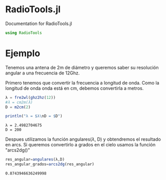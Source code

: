 # RadioTools.jl

Documentation for RadioTools.jl


```julia
using RadioTools
```

# Ejemplo

Tenemos una antena de 2m de diámetro y queremos saber su resolución angular a una frecuencia de 12Ghz.

Primero tenemos que convertir la frecuencia a longitud de onda. Como la longitud de onda onda está en cm, debemos convertirla a metros.


```julia
λ = fre2wl(ghz2hz(12))
#λ = cm2m(λ)
D = m2cm(2)

println("λ = $λ\nD = $D")
```

    λ = 2.4982704675
    D = 200


Despues utilizamos la función angulares($\lambda$, D) y obtendremos el resultado en arcs. Si queremos convertirlo a grados en el cielo usamos la función "arcs2dg()"


```julia
res_angular=angulares(λ,D)
res_angular_grados=arcs2dg(res_angular)
```




    0.8743946636249998
